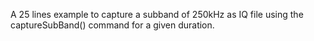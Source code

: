  A 25 lines example to capture a subband of 250kHz as IQ file using the captureSubBand() command for a given duration.
